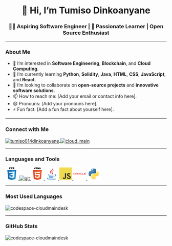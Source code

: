 <h1 align="center">👋 Hi, I’m Tumiso Dinkoanyane</h1>

<h3 align="center">👨‍💻 Aspiring Software Engineer | 🌱 Passionate Learner | Open Source Enthusiast</h3>

---

### **About Me**
- 👀 I’m interested in **Software Engineering**, **Blockchain**, and **Cloud Computing**.
- 🌱 I’m currently learning **Python**, **Solidity**, **Java**, **HTML**, **CSS**, **JavaScript**, and **React**.
- 💞️ I’m looking to collaborate on **open-source projects** and **innovative software solutions**.
- 📫 How to reach me: [Add your email or contact info here].
- 😄 Pronouns: [Add your pronouns here].
- ⚡ Fun fact: [Add a fun fact about yourself here].

---

### **Connect with Me**
<p align="left">
  <a href="https://linkedin.com/in/tumiso014dinkoanyane" target="blank">
    <img align="center" src="https://raw.githubusercontent.com/rahuldkjain/github-profile-readme-generator/master/src/images/icons/Social/linked-in-alt.svg" alt="tumiso014dinkoanyane" height="30" width="40" />
  </a>
  <a href="https://www.hackerrank.com/cloud_main" target="blank">
    <img align="center" src="https://raw.githubusercontent.com/rahuldkjain/github-profile-readme-generator/master/src/images/icons/Social/hackerrank.svg" alt="cloud_main" height="30" width="40" />
  </a>
</p>

---

### **Languages and Tools**
<p align="left">
  <a href="https://www.w3schools.com/css/" target="_blank" rel="noreferrer">
    <img src="https://raw.githubusercontent.com/devicons/devicon/master/icons/css3/css3-original-wordmark.svg" alt="css3" width="40" height="40" />
  </a>
  <a href="https://git-scm.com/" target="_blank" rel="noreferrer">
    <img src="https://www.vectorlogo.zone/logos/git-scm/git-scm-icon.svg" alt="git" width="40" height="40" />
  </a>
  <a href="https://www.w3.org/html/" target="_blank" rel="noreferrer">
    <img src="https://raw.githubusercontent.com/devicons/devicon/master/icons/html5/html5-original-wordmark.svg" alt="html5" width="40" height="40" />
  </a>
  <a href="https://www.java.com" target="_blank" rel="noreferrer">
    <img src="https://raw.githubusercontent.com/devicons/devicon/master/icons/java/java-original.svg" alt="java" width="40" height="40" />
  </a>
  <a href="https://developer.mozilla.org/en-US/docs/Web/JavaScript" target="_blank" rel="noreferrer">
    <img src="https://raw.githubusercontent.com/devicons/devicon/master/icons/javascript/javascript-original.svg" alt="javascript" width="40" height="40" />
  </a>
  <a href="https://www.oracle.com/" target="_blank" rel="noreferrer">
    <img src="https://raw.githubusercontent.com/devicons/devicon/master/icons/oracle/oracle-original.svg" alt="oracle" width="40" height="40" />
  </a>
  <a href="https://www.python.org" target="_blank" rel="noreferrer">
    <img src="https://raw.githubusercontent.com/devicons/devicon/master/icons/python/python-original.svg" alt="python" width="40" height="40" />
  </a>
</p>

---

### **Most Used Languages**
<p align="left">
  <img align="center" src="https://github-readme-stats.vercel.app/api/top-langs?username=codespace-cloudmaindesk&show_icons=true&locale=en&layout=compact&hide=html,css&theme=radical&langs_count=6" alt="codespace-cloudmaindesk" />
</p>

---

### **GitHub Stats**
<p align="left">
  <img align="center" src="https://github-readme-stats.vercel.app/api?username=codespace-cloudmaindesk&show_icons=true&locale=en&theme=radical" alt="codespace-cloudmaindesk" />
</p>
